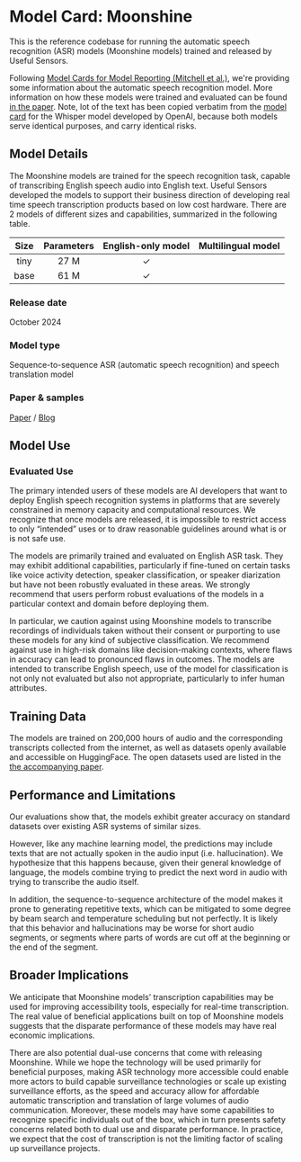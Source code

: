 # Model Card: Moonshine

This is the reference codebase for running the automatic speech recognition (ASR) models (Moonshine models) trained and released by Useful Sensors.

Following [Model Cards for Model Reporting (Mitchell et al.)](https://arxiv.org/abs/1810.03993), we're providing some information about the automatic speech recognition model. More information on how these models were trained and evaluated can be found [in the paper](TBD). Note, lot of the text has been copied verbatim from the [model card](https://github.com/openai/whisper/blob/main/model-card.md) for the Whisper model developed by OpenAI, because both models serve identical purposes, and carry identical risks.

## Model Details

The Moonshine models are trained for the speech recognition task, capable of transcribing English speech audio into English text. Useful Sensors developed the models to support their business direction of developing real time speech transcription products based on low cost hardware. There are 2 models of different sizes and capabilities, summarized in the following table.

| Size | Parameters | English-only model | Multilingual model |
|:----:|:----------:|:------------------:|:------------------:|
| tiny | 27 M       | ✓                  |                    |
| base | 61 M       | ✓                  |                    |

### Release date

October 2024

### Model type

Sequence-to-sequence ASR (automatic speech recognition) and speech translation model

### Paper & samples

[Paper](TBD) / [Blog](TBD)

## Model Use

### Evaluated Use

The primary intended users of these models are AI developers that want to deploy English speech recognition systems in platforms that are severely constrained in memory capacity and computational resources. We recognize that once models are released, it is impossible to restrict access to only “intended” uses or to draw reasonable guidelines around what is or is not safe use.

The models are primarily trained and evaluated on English ASR task. They may exhibit additional capabilities, particularly if fine-tuned on certain tasks like voice activity detection, speaker classification, or speaker diarization but have not been robustly evaluated in these areas. We strongly recommend that users perform robust evaluations of the models in a particular context and domain before deploying them.

In particular, we caution against using Moonshine models to transcribe recordings of individuals taken without their consent or purporting to use these models for any kind of subjective classification. We recommend against use in high-risk domains like decision-making contexts, where flaws in accuracy can lead to pronounced flaws in outcomes. The models are intended to transcribe English speech, use of the model for classification is not only not evaluated but also not appropriate, particularly to infer human attributes.

## Training Data

The models are trained on 200,000 hours of audio and the corresponding transcripts collected from the internet, as well as datasets openly available and accessible on HuggingFace. The open datasets used are listed in the [the accompanying paper](TBD).

## Performance and Limitations

Our evaluations show that, the models exhibit greater accuracy on standard datasets over existing ASR systems of similar sizes. 

However, like any machine learning model, the predictions may include texts that are not actually spoken in the audio input (i.e. hallucination). We hypothesize that this happens because, given their general knowledge of language, the models combine trying to predict the next word in audio with trying to transcribe the audio itself.

In addition, the sequence-to-sequence architecture of the model makes it prone to generating repetitive texts, which can be mitigated to some degree by beam search and temperature scheduling but not perfectly. It is likely that this behavior and hallucinations may be worse for short audio segments, or segments where parts of words are cut off at the beginning or the end of the segment.

## Broader Implications

We anticipate that Moonshine models’ transcription capabilities may be used for improving accessibility tools, especially for real-time transcription. The real value of beneficial applications built on top of Moonshine models suggests that the disparate performance of these models may have real economic implications.

There are also potential dual-use concerns that come with releasing Moonshine. While we hope the technology will be used primarily for beneficial purposes, making ASR technology more accessible could enable more actors to build capable surveillance technologies or scale up existing surveillance efforts, as the speed and accuracy allow for affordable automatic transcription and translation of large volumes of audio communication. Moreover, these models may have some capabilities to recognize specific individuals out of the box, which in turn presents safety concerns related both to dual use and disparate performance. In practice, we expect that the cost of transcription is not the limiting factor of scaling up surveillance projects.
